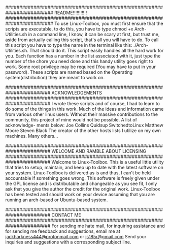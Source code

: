 #########################################################################
README!!!!!!!!!!!
#########################################################################
To use Linux-Toolbox, you must first ensure that the scripts are
executable, to do this, you have to type chmod +x Arch-Utilities.sh in a 
command line, I know, it can be scary at first, but trust me, aside from 
actually calling this script, that's all you will have to do. To call this
script you have to type the name in the terminal like this:
./Arch-Utilities.sh. That should do it. This script easily handles all 
the hard work for you. Each function has a number in the list associated 
with it, just type the number of the chore you need done and this handy 
utility goes right to work. Some root privilege may be required
(You may have to put in your password). These scripts are named based on 
the Operating system(distribution) they are meant to work on.

########################################################################
ACKNOWLEDGEMENTS
########################################################################
I wrote these scripts and of course, I had to learn to 
do some of the things in this work. Much of the ideas and information came
from various other linux users. Without their massive contributions to the 
community, this project of mine would not be possible. A list of acknowledge-
ments below:
Joe Collins
Quidsup
SwitchedtoLinux
Matthew Moore
Steven Black
The creator of the other hosts lists I utilize on my own machines. 
Many others... 

########################################################################
WELCOME AND RAMBLE ABOUT LICENSING
########################################################################
Welcome to Linux-Toolbox. This is a useful little utility that 
tries to setup, maintain, and keep up to date with the latest 
software on your system. Linux-Toolbox is delivered as is and thus, 
I can't be held accountable if something goes wrong. This software is 
freely given under the GPL license and is distributable and changeable 
as you see fit, I only ask that you give the author the credit for the 
original work. Linux-Toolbox has been tested and should work on your 
device assuming that you are running an arch-based or Ubuntu-based system. 

########################################################################
CONTACT ME
########################################################################
For sending me hate mail, for inquiring assistance and for sending me 
feedback and suggestions, email me at jackharkness444@protonmail.com
or js185r@gmail.com Send your inquiries and suggestions with a 
corresponding subject line.